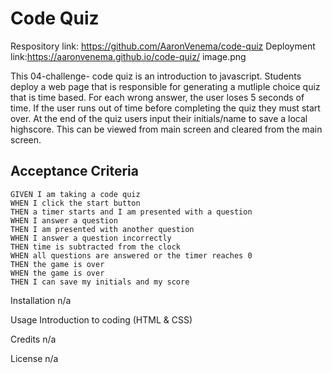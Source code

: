 #  Code Quiz

Respository link: https://github.com/AaronVenema/code-quiz
Deployment link:https://aaronvenema.github.io/code-quiz/
image.png

This 04-challenge- code quiz is an introduction to javascript. Students deploy a web page that is responsible for generating a mutliple choice quiz that is time based. For each wrong answer, the user loses 5 seconds of time. If the user runs out of time before completing the quiz they must start over. At the end of the quiz users input their initials/name to save a local highscore. This can be viewed from main screen and cleared from the main screen. 

## Acceptance Criteria

```
GIVEN I am taking a code quiz
WHEN I click the start button
THEN a timer starts and I am presented with a question
WHEN I answer a question
THEN I am presented with another question
WHEN I answer a question incorrectly
THEN time is subtracted from the clock
WHEN all questions are answered or the timer reaches 0
THEN the game is over
WHEN the game is over
THEN I can save my initials and my score
```
Installation n/a

Usage Introduction to coding (HTML & CSS)

Credits n/a

License n/a



